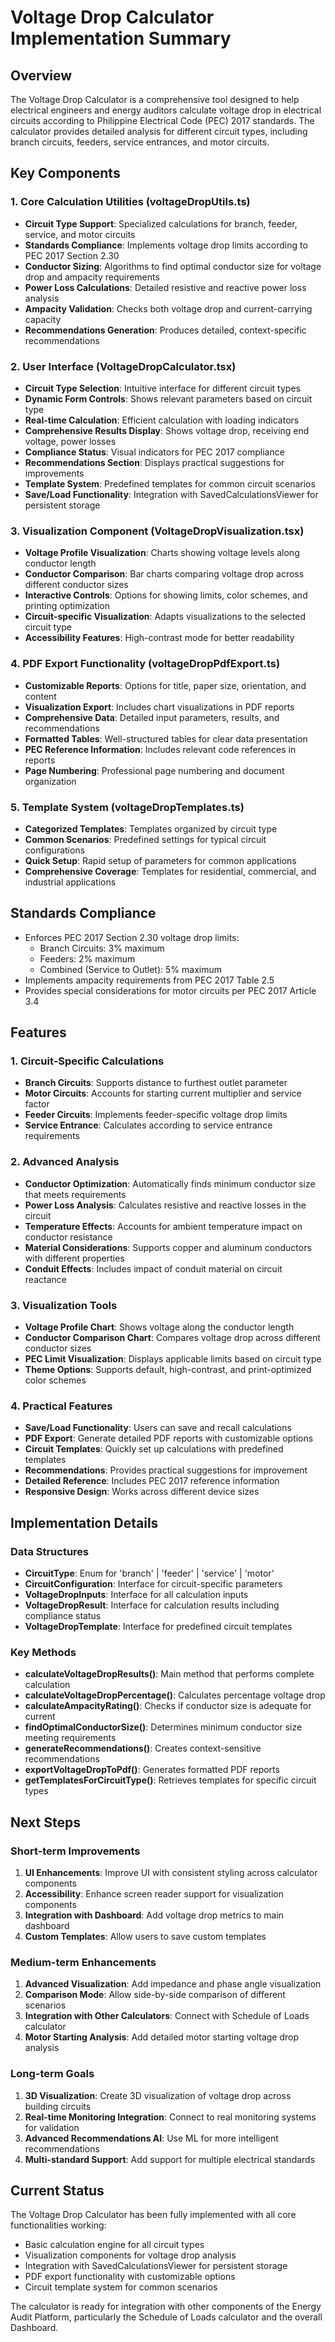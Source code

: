 # Voltage Drop Calculator Implementation Summary

## Overview
The Voltage Drop Calculator is a comprehensive tool designed to help electrical engineers and energy auditors calculate voltage drop in electrical circuits according to Philippine Electrical Code (PEC) 2017 standards. The calculator provides detailed analysis for different circuit types, including branch circuits, feeders, service entrances, and motor circuits.

## Key Components

### 1. Core Calculation Utilities (voltageDropUtils.ts)
- **Circuit Type Support**: Specialized calculations for branch, feeder, service, and motor circuits
- **Standards Compliance**: Implements voltage drop limits according to PEC 2017 Section 2.30
- **Conductor Sizing**: Algorithms to find optimal conductor size for voltage drop and ampacity requirements
- **Power Loss Calculations**: Detailed resistive and reactive power loss analysis
- **Ampacity Validation**: Checks both voltage drop and current-carrying capacity
- **Recommendations Generation**: Produces detailed, context-specific recommendations

### 2. User Interface (VoltageDropCalculator.tsx)
- **Circuit Type Selection**: Intuitive interface for different circuit types
- **Dynamic Form Controls**: Shows relevant parameters based on circuit type
- **Real-time Calculation**: Efficient calculation with loading indicators
- **Comprehensive Results Display**: Shows voltage drop, receiving end voltage, power losses
- **Compliance Status**: Visual indicators for PEC 2017 compliance
- **Recommendations Section**: Displays practical suggestions for improvements
- **Template System**: Predefined templates for common circuit scenarios
- **Save/Load Functionality**: Integration with SavedCalculationsViewer for persistent storage

### 3. Visualization Component (VoltageDropVisualization.tsx)
- **Voltage Profile Visualization**: Charts showing voltage levels along conductor length
- **Conductor Comparison**: Bar charts comparing voltage drop across different conductor sizes
- **Interactive Controls**: Options for showing limits, color schemes, and printing optimization
- **Circuit-specific Visualization**: Adapts visualizations to the selected circuit type
- **Accessibility Features**: High-contrast mode for better readability

### 4. PDF Export Functionality (voltageDropPdfExport.ts)
- **Customizable Reports**: Options for title, paper size, orientation, and content
- **Visualization Export**: Includes chart visualizations in PDF reports
- **Comprehensive Data**: Detailed input parameters, results, and recommendations
- **Formatted Tables**: Well-structured tables for clear data presentation
- **PEC Reference Information**: Includes relevant code references in reports
- **Page Numbering**: Professional page numbering and document organization

### 5. Template System (voltageDropTemplates.ts)
- **Categorized Templates**: Templates organized by circuit type
- **Common Scenarios**: Predefined settings for typical circuit configurations
- **Quick Setup**: Rapid setup of parameters for common applications
- **Comprehensive Coverage**: Templates for residential, commercial, and industrial applications

## Standards Compliance
- Enforces PEC 2017 Section 2.30 voltage drop limits:
  - Branch Circuits: 3% maximum
  - Feeders: 2% maximum
  - Combined (Service to Outlet): 5% maximum
- Implements ampacity requirements from PEC 2017 Table 2.5
- Provides special considerations for motor circuits per PEC 2017 Article 3.4

## Features

### 1. Circuit-Specific Calculations
- **Branch Circuits**: Supports distance to furthest outlet parameter
- **Motor Circuits**: Accounts for starting current multiplier and service factor
- **Feeder Circuits**: Implements feeder-specific voltage drop limits
- **Service Entrance**: Calculates according to service entrance requirements

### 2. Advanced Analysis
- **Conductor Optimization**: Automatically finds minimum conductor size that meets requirements
- **Power Loss Analysis**: Calculates resistive and reactive losses in the circuit
- **Temperature Effects**: Accounts for ambient temperature impact on conductor resistance
- **Material Considerations**: Supports copper and aluminum conductors with different properties
- **Conduit Effects**: Includes impact of conduit material on circuit reactance

### 3. Visualization Tools
- **Voltage Profile Chart**: Shows voltage along the conductor length
- **Conductor Comparison Chart**: Compares voltage drop across different conductor sizes
- **PEC Limit Visualization**: Displays applicable limits based on circuit type
- **Theme Options**: Supports default, high-contrast, and print-optimized color schemes

### 4. Practical Features
- **Save/Load Functionality**: Users can save and recall calculations
- **PDF Export**: Generate detailed PDF reports with customizable options
- **Circuit Templates**: Quickly set up calculations with predefined templates
- **Recommendations**: Provides practical suggestions for improvement
- **Detailed Reference**: Includes PEC 2017 reference information
- **Responsive Design**: Works across different device sizes

## Implementation Details

### Data Structures
- **CircuitType**: Enum for 'branch' | 'feeder' | 'service' | 'motor'
- **CircuitConfiguration**: Interface for circuit-specific parameters
- **VoltageDropInputs**: Interface for all calculation inputs
- **VoltageDropResult**: Interface for calculation results including compliance status
- **VoltageDropTemplate**: Interface for predefined circuit templates

### Key Methods
- **calculateVoltageDropResults()**: Main method that performs complete calculation
- **calculateVoltageDropPercentage()**: Calculates percentage voltage drop
- **calculateAmpacityRating()**: Checks if conductor size is adequate for current
- **findOptimalConductorSize()**: Determines minimum conductor size meeting requirements
- **generateRecommendations()**: Creates context-sensitive recommendations
- **exportVoltageDropToPdf()**: Generates formatted PDF reports
- **getTemplatesForCircuitType()**: Retrieves templates for specific circuit types

## Next Steps

### Short-term Improvements
1. **UI Enhancements**: Improve UI with consistent styling across calculator components
2. **Accessibility**: Enhance screen reader support for visualization components
3. **Integration with Dashboard**: Add voltage drop metrics to main dashboard
4. **Custom Templates**: Allow users to save custom templates

### Medium-term Enhancements
1. **Advanced Visualization**: Add impedance and phase angle visualization
2. **Comparison Mode**: Allow side-by-side comparison of different scenarios
3. **Integration with Other Calculators**: Connect with Schedule of Loads calculator
4. **Motor Starting Analysis**: Add detailed motor starting voltage drop analysis

### Long-term Goals
1. **3D Visualization**: Create 3D visualization of voltage drop across building circuits
2. **Real-time Monitoring Integration**: Connect to real monitoring systems for validation
3. **Advanced Recommendations AI**: Use ML for more intelligent recommendations
4. **Multi-standard Support**: Add support for multiple electrical standards

## Current Status
The Voltage Drop Calculator has been fully implemented with all core functionalities working:
- Basic calculation engine for all circuit types
- Visualization components for voltage drop analysis
- Integration with SavedCalculationsViewer for persistent storage
- PDF export functionality with customizable options
- Circuit template system for common scenarios

The calculator is ready for integration with other components of the Energy Audit Platform, particularly the Schedule of Loads calculator and the overall Dashboard. 